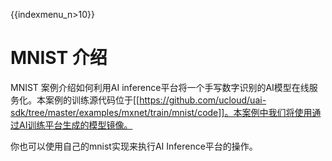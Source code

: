 {{indexmenu_n>10}}
# MNIST 介绍
MNIST 案例介绍如何利用AI inference平台将一个手写数字识别的AI模型在线服务化。本案例的训练源代码位于[[https://github.com/ucloud/uai-sdk/tree/master/examples/mxnet/train/mnist/code]]。本案例中我们将使用通过AI训练平台生成的模型镜像。

你也可以使用自己的mnist实现来执行AI Inference平台的操作。

